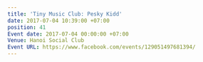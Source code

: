 ```yaml
---
title: 'Tiny Music Club: Pesky Kidd'
date: 2017-07-04 10:39:00 +07:00
position: 41
Event date: 2017-07-04 00:00:00 +07:00
Venue: Hanoi Social Club
Event URL: https://www.facebook.com/events/129051497681394/
---
```


